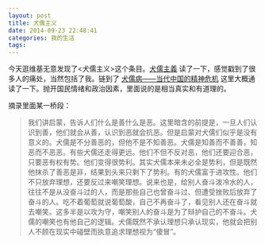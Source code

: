 ```yaml
---
layout: post
title: 犬儒主义
date: 2014-09-23 22:48:41
categories: 我的生活
tags:
---
```


今天逛维基无意发现了<犬儒主义>这个条目。[犬儒主義](http://zh.wikipedia.org/wiki/%E7%8A%AC%E5%84%92%E4%B8%BB%E7%BE%A9) 读了一下，感觉戳到了很多人的痛处，当然包括了我。链到了 [犬儒病——当代中国的精神危机](http://beijingspring.com/bj2/2010/280/20111121152948.htm) 这里大概通读了一下。抛开国民情绪和政治因素，里面说的是相当真实和有道理的。

摘录里面某一桥段：

> 我们讲启蒙，告诉人们什么是善什么是恶。这里暗含的前提是，一旦人们认识到善，他们就会从善，认识到恶就会抗恶。但是启蒙对犬儒们似乎是没有意义的。犬儒是不分善恶的，但他不是不知善恶。犬儒是知善而不善善，知恶而不恶恶。有些犬儒还走得更远。他们不但不反对恶，他们还要迎合恶，只要恶有权有势。他们变得很势利。其实犬儒本来未必全是势利，但是既然他抹杀了善恶是非，结果到头来只剩下了势利。有的犬儒富于进攻性。他们不只放弃理想，还要反过来嘲笑理想。说来也是，给别人奋斗泼冷水的人，往往不是从没奋斗过的人，而是那些自己也曾奋斗过、但遭受挫败后放弃了奋斗的人。吃不着葡萄就说葡萄酸，自己不再奋斗了，看见别人还在奋斗就去嘲笑。这多半是以攻为守，嘲笑别人的奋斗是为了辩护自己的不奋斗。犬儒的嘲笑也有他自己的逻辑。犬儒既然不承认理想只承认现实，他就会把别人不顾在现实中碰壁而执意追求理想视为“傻冒”。